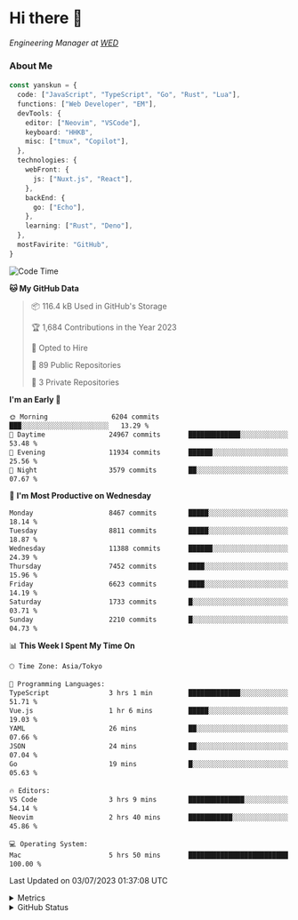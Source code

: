 # Hi there&nbsp;:wave:

<!-- ![Alt text](https://spotify-recently-played-readme.vercel.app/api?user=31kynbuubkiu3r4qh4hjuaglhfay) -->

_Engineering Manager at [WED](https://github.com/wedinc)_

### About Me

```ts
const yanskun = {
  code: ["JavaScript", "TypeScript", "Go", "Rust", "Lua"],
  functions: ["Web Developer", "EM"],
  devTools: {
    editor: ["Neovim", "VSCode"],
    keyboard: "HHKB",
    misc: ["tmux", "Copilot"],
  },
  technologies: {
    webFront: {
      js: ["Nuxt.js", "React"],
    },
    backEnd: {
      go: ["Echo"],
    },
    learning: ["Rust", "Deno"],
  },
  mostFavirite: "GitHub",
}
```

<!--START_SECTION:waka-->
![Code Time](http://img.shields.io/badge/Code%20Time-349%20hrs%2048%20mins-blue)

**🐱 My GitHub Data** 

> 📦 116.4 kB Used in GitHub's Storage 
 > 
> 🏆 1,684 Contributions in the Year 2023
 > 
> 💼 Opted to Hire
 > 
> 📜 89 Public Repositories 
 > 
> 🔑 3 Private Repositories 
 > 
**I'm an Early 🐤** 

```text
🌞 Morning                6204 commits        ███░░░░░░░░░░░░░░░░░░░░░░   13.29 % 
🌆 Daytime                24967 commits       █████████████░░░░░░░░░░░░   53.48 % 
🌃 Evening                11934 commits       ██████░░░░░░░░░░░░░░░░░░░   25.56 % 
🌙 Night                  3579 commits        ██░░░░░░░░░░░░░░░░░░░░░░░   07.67 % 
```
📅 **I'm Most Productive on Wednesday** 

```text
Monday                   8467 commits        █████░░░░░░░░░░░░░░░░░░░░   18.14 % 
Tuesday                  8811 commits        █████░░░░░░░░░░░░░░░░░░░░   18.87 % 
Wednesday                11388 commits       ██████░░░░░░░░░░░░░░░░░░░   24.39 % 
Thursday                 7452 commits        ████░░░░░░░░░░░░░░░░░░░░░   15.96 % 
Friday                   6623 commits        ████░░░░░░░░░░░░░░░░░░░░░   14.19 % 
Saturday                 1733 commits        █░░░░░░░░░░░░░░░░░░░░░░░░   03.71 % 
Sunday                   2210 commits        █░░░░░░░░░░░░░░░░░░░░░░░░   04.73 % 
```


📊 **This Week I Spent My Time On** 

```text
🕑︎ Time Zone: Asia/Tokyo

💬 Programming Languages: 
TypeScript               3 hrs 1 min         █████████████░░░░░░░░░░░░   51.71 % 
Vue.js                   1 hr 6 mins         █████░░░░░░░░░░░░░░░░░░░░   19.03 % 
YAML                     26 mins             ██░░░░░░░░░░░░░░░░░░░░░░░   07.66 % 
JSON                     24 mins             ██░░░░░░░░░░░░░░░░░░░░░░░   07.04 % 
Go                       19 mins             █░░░░░░░░░░░░░░░░░░░░░░░░   05.63 % 

🔥 Editors: 
VS Code                  3 hrs 9 mins        ██████████████░░░░░░░░░░░   54.14 % 
Neovim                   2 hrs 40 mins       ███████████░░░░░░░░░░░░░░   45.86 % 

💻 Operating System: 
Mac                      5 hrs 50 mins       █████████████████████████   100.00 % 
```


 Last Updated on 03/07/2023 01:37:08 UTC
<!--END_SECTION:waka-->

<details>
  <summary>Metrics</summary>
  <img src="https://github.com/yanskun/yanskun/blob/main/github-metrics.svg" alt="Metrics">
</details>

<details>
  <summary>GitHub Status</summary>
  <picture>
    <source media="(prefers-color-scheme: dark)" srcset="https://raw.githubusercontent.com/yanskun/yanskun/master/profile-summary-card-output/nord_dark/0-profile-details.svg">
   <img src="https://raw.githubusercontent.com/yanskun/yanskun/master/profile-summary-card-output/default/0-profile-details.svg">
  </picture>
  <br>
  <picture>
    <source media="(prefers-color-scheme: dark)" srcset="https://raw.githubusercontent.com/yanskun/yanskun/master/profile-summary-card-output/nord_dark/1-repos-per-language.svg">
   <img src="https://raw.githubusercontent.com/yanskun/yanskun/master/profile-summary-card-output/default/1-repos-per-language.svg">
  </picture>
  <picture>
    <source media="(prefers-color-scheme: dark)" srcset="https://raw.githubusercontent.com/yanskun/yanskun/master/profile-summary-card-output/nord_dark/2-most-commit-language.svg">
   <img src="https://raw.githubusercontent.com/yanskun/yanskun/master/profile-summary-card-output/default/2-most-commit-language.svg">
  </picture>
  <br>
  <picture>
    <source media="(prefers-color-scheme: dark)" srcset="https://raw.githubusercontent.com/yanskun/yanskun/master/profile-summary-card-output/nord_dark/3-stats.svg">
   <img src="https://raw.githubusercontent.com/yanskun/yanskun/master/profile-summary-card-output/default/3-stats.svg">
  </picture>
  <picture>
    <source media="(prefers-color-scheme: dark)" srcset="https://raw.githubusercontent.com/yanskun/yanskun/master/profile-summary-card-output/nord_dark/4-productive-time.svg">
   <img src="https://raw.githubusercontent.com/yanskun/yanskun/master/profile-summary-card-output/default/4-productive-time.svg">
  </picture>
</details>
